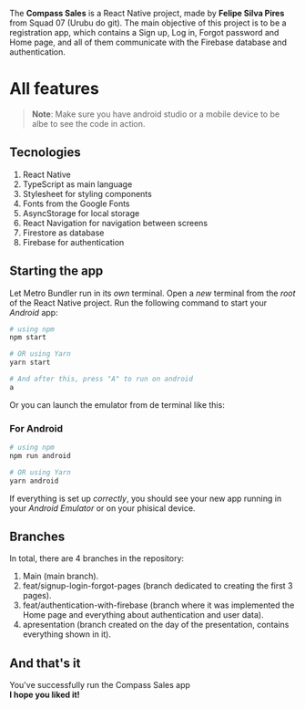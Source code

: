 The **Compass Sales** is a React Native project, made by **Felipe Silva Pires** from Squad 07 (Urubu do git). The main objective of this project is to be a registration app, which contains a Sign up, Log in, Forgot password and Home page, and all of them communicate with the Firebase database and authentication.

# All features

>**Note**: Make sure you have android studio or a mobile device to be albe to see the code in action.

## Tecnologies

1. React Native
2. TypeScript as main language
3. Stylesheet for styling components
4. Fonts from the Google Fonts
5. AsyncStorage for local storage
6. React Navigation for navigation between screens
7. Firestore as database
8. Firebase for authentication 

## Starting the app

Let Metro Bundler run in its _own_ terminal. Open a _new_ terminal from the _root_ of the React Native project. Run the following command to start your _Android_ app:

```bash
# using npm
npm start

# OR using Yarn
yarn start

# And after this, press "A" to run on android
a
```
Or you can launch the emulator from de terminal like this:

### For Android

```bash
# using npm
npm run android

# OR using Yarn
yarn android
```

If everything is set up _correctly_, you should see your new app running in your _Android Emulator_ or on your phisical device.

## Branches

In total, there are 4 branches in the repository:
 1. Main (main branch). 
 2. feat/signup-login-forgot-pages (branch dedicated to creating the first 3 pages). 
 3. feat/authentication-with-firebase (branch where it was implemented the Home page and everything about authentication and user data). 
 4. apresentation (branch created on the day of the presentation, contains everything shown in it).

## And that's it

You've successfully run the Compass Sales app<br>
**I hope you liked it!**


